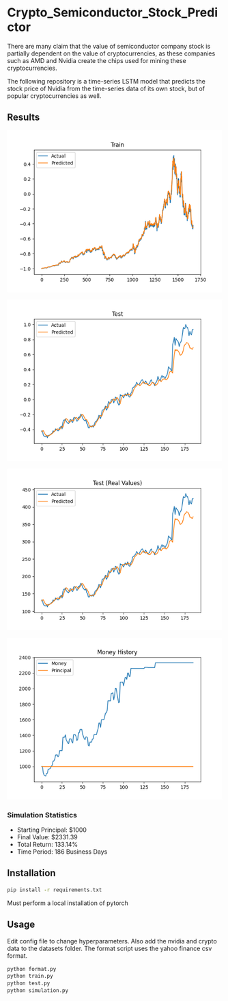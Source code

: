 # Crypto_Semiconductor_Stock_Predictor

There are many claim that the value of semiconductor company stock is partially dependent on the value of cryptocurrencies, as these companies such as AMD and Nvidia create the chips used for mining these cryptocurrencies.  

The following repository is a time-series LSTM model that predicts the stock price of Nvidia from the time-series data of its own stock, but of popular cryptocurrencies as well.

## Results

![Train-results](https://github.com/azkung/Crypto_Semiconductor_Stock_Predictor/blob/main/results/train_scaled.png)

![Test-results](https://github.com/azkung/Crypto_Semiconductor_Stock_Predictor/blob/main/results/test_scaled.png)

![Predictions](https://github.com/azkung/Crypto_Semiconductor_Stock_Predictor/blob/main/results/test_unscaled.png)

![Simulation](https://github.com/azkung/Crypto_Semiconductor_Stock_Predictor/blob/main/results/simulation.png)

### Simulation Statistics

- Starting Principal: $1000
- Final Value: $2331.39
- Total Return: 133.14%
- Time Period: 186 Business Days

## Installation

```bash
pip install -r requirements.txt
```

Must perform a local installation of pytorch

## Usage

Edit config file to change hyperparameters. Also add the nvidia and crypto data to the datasets folder. The format script uses the yahoo finance csv format.

```bash
python format.py
python train.py
python test.py
python simulation.py
```
